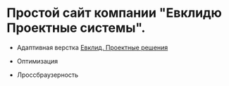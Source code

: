 # Простой сайт компании "Евклидю Проектные системы".
- Адаптивная верстка [Евклид. Проектные решения](https://ekaterinapodneva.github.io/evklidhome/)
* Оптимизация
+ Лроссбраузерность
